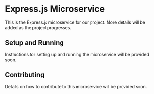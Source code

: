 # Express.js Microservice

This is the Express.js microservice for our project. More details will be added as the project progresses.

## Setup and Running

Instructions for setting up and running the microservice will be provided soon.

## Contributing

Details on how to contribute to this microservice will be provided soon.
